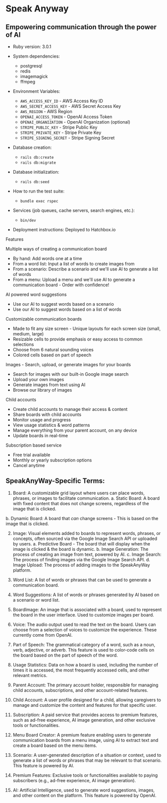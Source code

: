 # Speak Anyway

## Empowering communication through the power of AI

- Ruby version: 3.0.1

- System dependencies:

  - postgresql
  - redis
  - imagemagick
  - ffmpeg

- Environment Variables:

  - `AWS_ACCESS_KEY_ID` - AWS Access Key ID
  - `AWS_SECRET_ACCESS_KEY` - AWS Secret Access Key
  - `AWS_REGION` - AWS Region
  - `OPENAI_ACCESS_TOKEN` - OpenAI Access Token
  - `OPENAI_ORGANIZATION` - OpenAI Organization (optional)
  - `STRIPE_PUBLIC_KEY` - Stripe Public Key
  - `STRIPE_PRIVATE_KEY` - Stripe Private Key
  - `STRIPE_SIGNING_SECRET` - Stripe Signing Secret

- Database creation:

  - `rails db:create`
  - `rails db:migrate`

- Database initialization:

  - `rails db:seed`

- How to run the test suite:

  - `bundle exec rspec`

- Services (job queues, cache servers, search engines, etc.):

  - `bin/dev`

- Deployment instructions:
  Deployed to Hatchbox.io

Features

Multiple ways of creating a communication board

- By hand: Add words one at a time
- From a word list: Input a list of words to create images from
- From a scenario: Describe a scenario and we'll use AI to generate a list of words
- From a menu: Upload a menu and we'll use AI to generate a communication board - Order with confidence!

AI powered word suggestions

- Use our AI to suggest words based on a scenario
- Use our AI to suggest words based on a list of words

Customizable communication boards

- Made to fit any size screen - Unique layouts for each screen size (small, medium, large)
- Resizable cells to provide emphasis or easy access to common selections
- Choose from 6 natural sounding voices
- Colored cells based on part of speech

Images - Search, upload, or generate images for your boards

- Search for images with our built-in Google image search
- Upload your own images
- Generate images from text using AI
- Browse our library of images

Child accounts

- Create child accounts to manage their access & content
- Share boards with child accounts
- Monitor usage and progress
- View usage statistics & word patterns
- Manage everything from your parent account, on any device
- Update boards in real-time

Subscription based service

- Free trial available
- Monthly or yearly subscription options
- Cancel anytime

## SpeakAnyWay-Specific Terms:

1. Board: A customizable grid layout where users can place words, phrases, or images to facilitate communication.
   a. Static Board: A board with fixed content that does not change screens, regardless of the image that is clicked.

b. Dynamic Board: A board that _can_ change screens - This is based on the image that is clicked.

2. Image: Visual elements added to boards to represent words, phrases, or concepts, often sourced via the Google Image Search API or uploaded by users.
   a. Predictive Board - The board that will display when the image is clicked & the board is dynamic.
   b. Image Generation: The process of creating an image from text, powered by AI.
   c. Image Search: The process of finding images via the Google Image Search API.
   d. Image Upload: The process of adding images to the SpeakAnyWay platform.

3. Word List: A list of words or phrases that can be used to generate a communication board.

4. Word Suggestions: A list of words or phrases generated by AI based on a scenario or word list.

5. BoardImage: An image that is associated with a board, used to represent the board in the user interface. Used to customize images per board.

6. Voice: The audio output used to read the text on the board. Users can choose from a selection of voices to customize the experience. These currently come from OpenAI.

7. Part of Speech: The grammatical category of a word, such as a noun, verb, adjective, or adverb. This feature is used to color-code cells on the board based on the part of speech of the word.

8. Usage Statistics: Data on how a board is used, including the number of times it is accessed, the most frequently accessed cells, and other relevant metrics.

9. Parent Account: The primary account holder, responsible for managing child accounts, subscriptions, and other account-related features.

10. Child Account: A user profile designed for a child, allowing caregivers to manage and customize the content and features for that specific user.

11. Subscription: A paid service that provides access to premium features, such as ad-free experience, AI image generation, and other exclusive tools or functionalities.

12. Menu Board Creator: A premium feature enabling users to generate communication boards from a menu image, using AI to extract text and create a board based on the menu items.

13. Scenario: A user-generated description of a situation or context, used to generate a list of words or phrases that may be relevant to that scenario. This feature is powered by AI.

14. Premium Features: Exclusive tools or functionalities available to paying subscribers (e.g., ad-free experience, AI image generation).

15. AI: Artificial Intelligence, used to generate word suggestions, images, and other content on the platform. This feature is powered by OpenAI.
